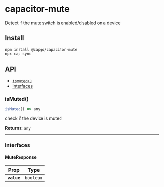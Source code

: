 # capacitor-mute

Detect if the mute switch is enabled/disabled on a device

## Install

```bash
npm install @capgo/capacitor-mute
npx cap sync
```

## API

<docgen-index>

* [`isMuted()`](#ismuted)
* [Interfaces](#interfaces)

</docgen-index>

<docgen-api>
<!--Update the source file JSDoc comments and rerun docgen to update the docs below-->

### isMuted()

```typescript
isMuted() => any
```

check if the device is muted

**Returns:** <code>any</code>

--------------------


### Interfaces


#### MuteResponse

| Prop        | Type                 |
| ----------- | -------------------- |
| **`value`** | <code>boolean</code> |

</docgen-api>
